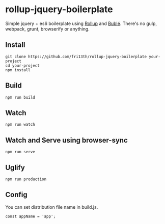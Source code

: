 # rollup-jquery-boilerplate

Simple jquery + es6 boilerplate using [Rollup](https://github.com/rollup/rollup) and [Bublé](https://gitlab.com/Rich-Harris/buble). 
There's no gulp, webpack, grunt, browserify or anything.

## Install

``` 
git clone https://github.com/fri13th/rollup-jquery-boilerplate your-project
cd your-project
npm install
```

## Build

``` 
npm run build
``` 

## Watch

``` 
npm run watch
``` 

## Watch and Serve using browser-sync

``` 
npm run serve
``` 


## Uglify

``` 
npm run production
``` 

## Config

You can set distribution file name in build.js.
``` 
const appName = 'app';
``` 
